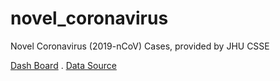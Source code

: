 # novel_coronavirus
Novel Coronavirus (2019-nCoV) Cases, provided by JHU CSSE

[Dash Board](https://gisanddata.maps.arcgis.com/apps/opsdashboard/index.html#/bda7594740fd40299423467b48e9ecf6) . 
[Data Source](https://docs.google.com/spreadsheets/d/1yZv9w9zRKwrGTaR-YzmAqMefw4wMlaXocejdxZaTs6w/htmlview?usp=sharing&sle=true#)
